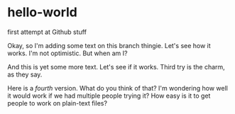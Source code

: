hello-world
===========

first attempt at Github stuff

Okay, so I'm adding some text on this branch thingie.  Let's see how it works.  I'm not optimistic.  But when am I?

And this is yet some more text.  Let's see if it works.   Third try is the charm, as they say.

Here is a *fourth* version.  What do you think of that?  I'm wondering how well it would work if we had multiple people trying it?   How easy is it to get people to work on plain-text files?
